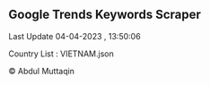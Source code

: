 

## Google Trends Keywords Scraper 
 
Last Update 04-04-2023 , 13:50:06

Country List :
VIETNAM.json



© Abdul Muttaqin 
